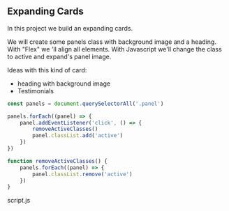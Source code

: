## Expanding Cards

In this project we build an expanding cards.

We will create some panels class with background image and a heading.
With "Flex" we 'll align all elements.
With Javascript we'll change the class to active and expand's panel image.

Ideas with this kind of card:

- heading with background image
- Testimonials

```javascript
const panels = document.querySelectorAll('.panel')

panels.forEach((panel) => {
	panel.addEventListener('click', () => {
		removeActiveClasses()
		panel.classList.add('active')
	})
})

function removeActiveClasses() {
	panels.forEach((panel) => {
		panel.classList.remove('active')
	})
}
```

script.js
